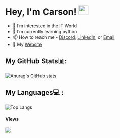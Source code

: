 # Hey, I'm Carson! <img src="https://raw.githubusercontent.com/MartinHeinz/MartinHeinz/master/wave.gif" width="30px">

- 👀 I’m interested in the IT World
- 🌱 I’m currently learning python
- 📫 How to reach me - [Discord](discordapp.com/users/carson#9959), [LinkedIn](https://www.linkedin.com/in/carsonfulmer/), or [Email](mailto:carsonhcf@gmail.com)
- 📧 My [Website](http://carsonfulmer.com)

<!---
carsonful/carsonful is a ✨ special ✨ repository because its `README.md` (this file) appears on your GitHub profile.
You can click the Preview link to take a look at your changes.
--->


## My GitHub Stats📊:

![Anurag's GitHub stats](https://github-readme-stats.vercel.app/api?username=carsonful&show_icons=true&theme=dracula)


## My Languages💻 : 


![Top Langs](https://github-readme-stats.vercel.app/api/top-langs/?username=carsonful&langs_count=8)

#### Views

![](https://komarev.com/ghpvc/?username=carsonful&color=blue)
